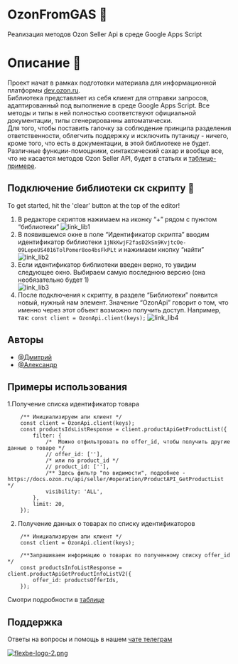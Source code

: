 # OzonFromGAS 📖
Реализация методов Ozon Seller Api в среде Google Apps Script

# Описание 📝
Проект начат в рамках подготовки материала для информационной платформы [dev.ozon.ru](https://dev.ozon.ru/).  
Библиотека представляет из себя клиент для отправки запросов, адаптированный под выполнение в среде Google Apps Script.
Все методы и типы в ней полностью соответствуют официальной документации, типы сгенерированны автоматически.  
Для того, чтобы поставить галочку за соблюдение принципа разделения ответственности,
облегчить поддержку и исключить путаницу - ничего, кроме того, что есть в документации, в этой библиотеке не будет.
Различные функции-помощники, синтаксический сахар и вообще все, что не касается методов Ozon Seller API,
 будет в статьях и [таблице-примере](https://docs.google.com/spreadsheets/d/14fe-AP8gbqROvuZZuV_zETueCSX85S6vX8ynxcabs84/copy).

## Подключение библиотеки ск скрипту 🚀  
To get started, hit the 'clear' button at the top of the editor!
  1. В редакторе скриптов нажимаем на иконку “+” рядом с пунктом “библиотеки”
  ![link_lib1](https://i.postimg.cc/FF8TFyNY/link-lib-1.png)  
  2. В появившемся окне в поле “Идентификатор скрипта” вводим идентификатор библиотеки `1jNkKwjF2fasD2kSn9KvjtcOe-09LepeUS4016TolPomer8oo4bsFkPLt` и нажимаем кнопку “найти”
  ![link_lib2](https://i.postimg.cc/5NznXX2n/link-lib-2.png)
  3. Если идентификатор библиотеки введен верно, то увидим следующее окно. Выбираем самую последнюю версию (она необязательно будет 1)  
  ![link_lib3](https://i.postimg.cc/9QtbBsT9/link-lib-3.png)
  4. После подключения к скрипту, в разделе “Библиотеки” появится новый, нужный нам элемент. Значение “OzonApi” говорит о том, что именно через этот объект возможно получить доступ.
Например, так: `const client = OzonApi.client(keys);`
  ![link_lib4](https://i.postimg.cc/BnGNHJ8s/link-lib-4.png)

 
## Авторы  
- [@Дмитрий](https://t.me/GoogleSheets_ru)  
- [@Александр](https://t.me/oshliaer)
 
## Примеры использования  
1.Получение списка идентификатор товара
```
    /** Инициализируем апи клиент */
    const client = OzonApi.client(keys);
    const productsIdsListResponse = client.productApiGetProductList({
        filter: {
            /*  Можно отфильтровать по offer_id, чтобы получить другие данные о товаре */
            // offer_id: [''],
            /* или по product_id */
            // product_id: [''],
            /** Здесь фильтр "по видимости", подробнее - https://docs.ozon.ru/api/seller/#operation/ProductAPI_GetProductList */
            visibility: 'ALL',
        },
        limit: 20,
    });
```
2. Получение данных о товарах по списку идентификаторов
```
    /** Инициализируем апи клиент */
    const client = OzonApi.client(keys);
    
    /**Запрашиваем информацию о товарах по полученному списку offer_id */
    const productsInfoListResponse = client.productApiGetProductInfoListV2({
        offer_id: productsOfferIds,
    });
```
Смотри подробности в [таблице](https://docs.google.com/spreadsheets/d/14fe-AP8gbqROvuZZuV_zETueCSX85S6vX8ynxcabs84/copyhttps://docs.google.com/spreadsheets/d/14fe-AP8gbqROvuZZuV_zETueCSX85S6vX8ynxcabs84/copy)  

 
## Поддержка  
Ответы на вопросы и помощь в нашем [чате телеграм](https://t.me/google_sheets_pro)  
 
[![flexbe-logo-2.png](https://i.postimg.cc/HkY2LBc9/flexbe-logo-2.png)](https://postimg.cc/YhPgnNxv)